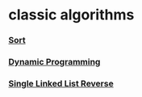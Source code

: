 # classic algorithms

### [Sort](./sort/readme.md)
### [Dynamic Programming](./dp/readme.md)
### [Single Linked List Reverse](./linked_list/single_linked_list_reverse/readme.md)

